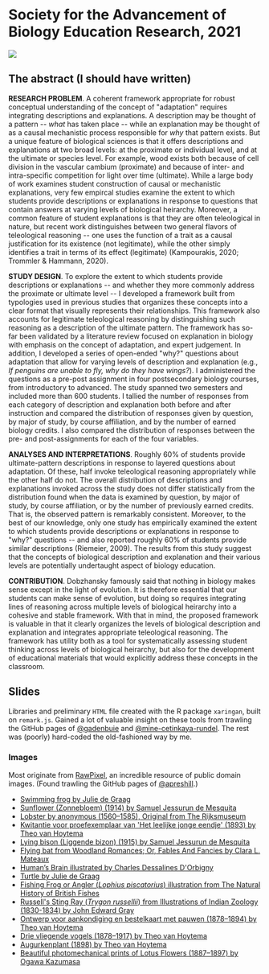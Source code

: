# Society for the Advancement of Biology Education Research, 2021

![](css/images/07-21-saber-card.png)

## The abstract (I should have written)

**RESEARCH PROBLEM**.
A coherent framework appropriate for robust conceptual understanding of the concept of "adaptation" requires integrating descriptions and explanations. A description may be thought of a pattern -- _what_ has taken place -- while an explanation may be thought of as a causal mechanistic process responsible for _why_ that pattern exists. But a unique feature of biological sciences is that it offers descriptions and explanations at two broad levels: at the proximate or individual level, and at the ultimate or species level. For example, wood exists both because of cell division in the vascular cambium (proximate) and because of inter- and intra-specific competition for light over time (ultimate). While a large body of work examines student construction of causal or mechanistic explanations, very few empircal studies examine the extent to which students provide descriptions or explanations in response to questions that contain answers at varying levels of biological heirarchy. Moreover, a common feature of student explanations is that they are often teleological in nature, but recent work distinguishes between two general flavors of teleological reasoning -- one uses the function of a trait as a causal justification for its existence (not legitimate), while the other simply identifies a trait in terms of its effect (legitimate) (Kampourakis, 2020; Trommler & Hammann, 2020).

**STUDY DESIGN**.
To explore the extent to which students provide descriptions or explanations -- and whether they more commonly address the proximate or ultimate level -- I developed a framework built from typologies used in previous studies that organizes these concepts into a clear format that visually represents their relationships. This framework also accounts for legitimate teleological reasoning by distinguishing such reasoning as a description of the ultimate pattern. The framework has so-far been validated by a literature review focused on explanation in biology with emphasis on the concept of adaptation, and expert judgement. In addition, I developed a series of open-ended "why?" questions about adaptation that allow for varying levels of description and explanation (e.g., _If penguins are unable to fly, why do they have wings?_). I administered the questions as a pre-post assignment in four postsecondary biology courses, from introductory to advanced. The study spanned two semesters and included more than 600 students. I tallied the number of responses from each category of description and explanation both before and after instruction and compared the distribution of responses given by question, by major of study, by course affiliation, and by the number of earned biology credits. I also compared the distribution of responses between the pre- and post-assignments for each of the four variables.

**ANALYSES AND INTERPRETATIONS**.
Roughly 60% of students provide ultimate-pattern descriptions in response to layered questions about adaptation. Of these, half invoke teleological reasoning appropriately while the other half do not. The overall distribution of descriptions and explanations invoked across the study does not differ statistically from the distribution found when the data is examined by question, by major of study, by course affiliation, or by the number of previously earned credits. That is, the observed pattern is remarkably consistent. Moreover, to the best of our knowledge, only one study has empirically examined the extent to which students provide descriptions or explanations in response to "why?" questions -- and also reported roughly 60% of students provide similar descriptions (Riemeier, 2009). The results from this study suggest that the concepts of biological description and explanation and their various levels are potentially undertaught aspect of biology education.

**CONTRIBUTION**.
Dobzhansky famously said that nothing in biology makes sense except in the light of evolution. It is therefore essential that our students can make sense of evolution, but doing so requires integrating lines of reasoning across multiple levels of biological heirarchy into a cohesive and stable framework. With that in mind, the proposed framework is valuable in that it clearly organizes the levels of biological description and explanation and integrates appropriate teleological reasoning. The framework has utility both as a tool for systematically assessing student thinking across levels of biological heirarchy, but also for the development of educational materials that would explicitly address these concepts in the classroom.


## Slides

Libraries and preliminary `HTML` file created with the R package `xaringan`, built on `remark.js`. Gained a lot of valuable insight on these tools from trawling the GitHub pages of [@gadenbuie](https://github.com/gadenbuie) and [@mine-cetinkaya-rundel](https://github.com/mine-cetinkaya-rundel). The rest was (poorly) hard-coded the old-fashioned way by me.

### Images

Most originate from [RawPixel](https://www.rawpixel.com/category/53/public-domain), an incredible resource of public domain images. (Found trawling the GitHub pages of [@apreshill](https://github.com/apreshill).)

+ [Swimming frog by Julie de Graag](https://www.rawpixel.com/image/466984/free-illustration-image-frog-julie-graag-woodcut)
+ [Sunflower (Zonnebloem) (1914) by Samuel Jessurun de Mesquita](https://www.rawpixel.com/image/2687348/free-illustration-image-sunflower-black-and-white-art)
+ [Lobster by anonymous (1560–1585), Original from The Rijksmuseum](https://www.rawpixel.com/image/843231/vintage-lobster-drawing)
+ [Kwitantie voor proefexemplaar van 'Het leelijke jonge eendje' (1893) by Theo van Hoytema](https://www.rawpixel.com/image/2724090/free-illustration-image-swan-art-nouveau-vintage)
+ [Lying bison (Liggende bizon) (1915) by Samuel Jessurun de Mesquita](https://www.rawpixel.com/image/2700434/free-illustration-image-bull-woodcut-art)
+ [Flying bat from Woodland Romances; Or, Fables And Fancies by Clara L. Mateaux](https://www.rawpixel.com/image/572603/flying-bat-vintage-drawing)
+ [Human’s Brain illustrated by Charles Dessalines D'Orbigny](https://www.rawpixel.com/image/325032/free-illustration-image-brain-anatomy-vintage-brain-anatomy)
+ [Turtle by Julie de Graag](https://www.rawpixel.com/image/466803/free-illustration-image-turtle-black-white-art-nouveau-public-domain)
+ [Fishing Frog or Angler (_Lophius piscatorius_) illustration from The Natural History of British Fishes](https://www.rawpixel.com/image/431402/free-illustration-image-fish-angler-sea)
+ [Russell's Sting Ray (_Trygon russellii_) from Illustrations of Indian Zoology (1830-1834) by John Edward Gray](https://www.rawpixel.com/image/329925/vintage-stingray-poster)
+ [Ontwerp voor aankondiging en bestelkaart met pauwen (1878–1894) by Theo van Hoytema](https://www.rawpixel.com/image/2734102/free-illustration-image-peacock-art-nouveau-vintage)
+ [Drie vliegende vogels (1878–1917) by Theo van Hoytema](https://www.rawpixel.com/image/2735896/free-illustration-image-stork-theo-van-bird-illustration)
+ [Augurkenplant (1898) by Theo van Hoytema](https://www.rawpixel.com/image/2734948/free-illustration-image-art-nouveau-vegetables-vintage-vintage-leaves-images)
+ [Beautiful photomechanical prints of Lotus Flowers (1887–1897) by Ogawa Kazumasa](https://www.rawpixel.com/image/523362/lotus-flowers-ogawa-kazumasa)
